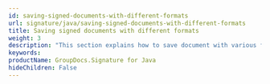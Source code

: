 ```yaml
---
id: saving-signed-documents-with-different-formats
url: signature/java/saving-signed-documents-with-different-formats
title: Saving signed documents with different formats
weight: 3
description: "This section explains how to save document with various file formats."
keywords: 
productName: GroupDocs.Signature for Java
hideChildren: False
---
```

